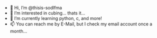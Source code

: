 - 👋 Hi, I’m @thisis-sodlfma
- 👀 I’m interested in cubing... thats it...
- 🌱 I’m currently learning python, c, and more!
- 📫 You can reach me by E-Mail, but I check my email account once a month...

<!---
thisis-sodlfma/thisis-sodlfma is a ✨ special ✨ repository because its `README.md` (this file) appears on your GitHub profile.
You can click the Preview link to take a look at your changes.
--->
